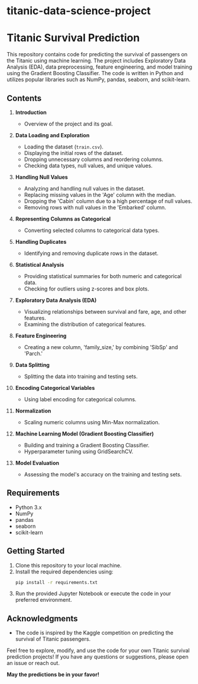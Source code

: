 # titanic-data-science-project
# Titanic Survival Prediction

This repository contains code for predicting the survival of passengers on the Titanic using machine learning. The project includes Exploratory Data Analysis (EDA), data preprocessing, feature engineering, and model training using the Gradient Boosting Classifier. The code is written in Python and utilizes popular libraries such as NumPy, pandas, seaborn, and scikit-learn.

## Contents

1. **Introduction**
   - Overview of the project and its goal.

2. **Data Loading and Exploration**
   - Loading the dataset (`train.csv`).
   - Displaying the initial rows of the dataset.
   - Dropping unnecessary columns and reordering columns.
   - Checking data types, null values, and unique values.

3. **Handling Null Values**
   - Analyzing and handling null values in the dataset.
   - Replacing missing values in the 'Age' column with the median.
   - Dropping the 'Cabin' column due to a high percentage of null values.
   - Removing rows with null values in the 'Embarked' column.

4. **Representing Columns as Categorical**
   - Converting selected columns to categorical data types.

5. **Handling Duplicates**
   - Identifying and removing duplicate rows in the dataset.

6. **Statistical Analysis**
   - Providing statistical summaries for both numeric and categorical data.
   - Checking for outliers using z-scores and box plots.

7. **Exploratory Data Analysis (EDA)**
   - Visualizing relationships between survival and fare, age, and other features.
   - Examining the distribution of categorical features.

8. **Feature Engineering**
   - Creating a new column, 'family_size,' by combining 'SibSp' and 'Parch.'

9. **Data Splitting**
   - Splitting the data into training and testing sets.

10. **Encoding Categorical Variables**
    - Using label encoding for categorical columns.

11. **Normalization**
    - Scaling numeric columns using Min-Max normalization.

12. **Machine Learning Model (Gradient Boosting Classifier)**
    - Building and training a Gradient Boosting Classifier.
    - Hyperparameter tuning using GridSearchCV.

13. **Model Evaluation**
    - Assessing the model's accuracy on the training and testing sets.

## Requirements
- Python 3.x
- NumPy
- pandas
- seaborn
- scikit-learn

## Getting Started
1. Clone this repository to your local machine.
2. Install the required dependencies using:
   ```bash
   pip install -r requirements.txt
   ```
3. Run the provided Jupyter Notebook or execute the code in your preferred environment.

## Acknowledgments
- The code is inspired by the Kaggle competition on predicting the survival of Titanic passengers.

Feel free to explore, modify, and use the code for your own Titanic survival prediction projects! If you have any questions or suggestions, please open an issue or reach out.

**May the predictions be in your favor!**
